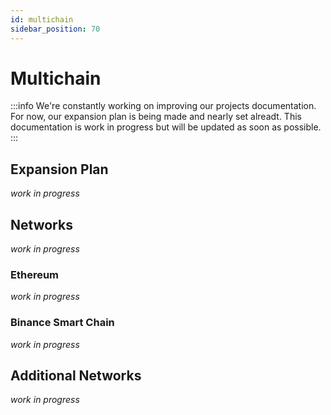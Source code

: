 ```yaml
---
id: multichain
sidebar_position: 70
---
```


# Multichain

:::info
We're constantly working on improving our projects documentation. For now, our expansion plan is being made and nearly set alreadt. This documentation is work in progress but will be updated as soon as possible.
:::

## Expansion Plan

_work in progress_

## Networks

_work in progress_

### Ethereum

_work in progress_

### Binance Smart Chain

_work in progress_

## Additional Networks

_work in progress_
